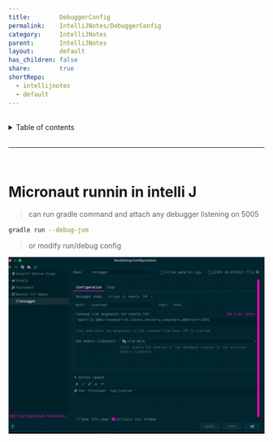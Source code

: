 ```yaml
---  
title:        DebuggerConfig  
permalink:    IntelliJNotes/DebuggerConfig  
category:     IntelliJNotes  
parent:       IntelliJNotes  
layout:       default  
has_children: false  
share:        true  
shortRepo:  
  - intellijnotes  
  - default  
---  
```

  
  
<br/>  
  
<details markdown="block">  
<summary>  
Table of contents  
</summary>  
{: .text-delta }  
1. TOC  
{:toc}  
</details>  
  
<br/>  
  
***  
  
<br/>  
  
# Micronaut runnin in intelli J  
  
> can run gradle command and attach any debugger listening on 5005  
  
```bash  
gradle run --debug-jvm  
```  
  
> or modify run/debug config  
  
![debuggerConfig.png](assets%2Fimages%2FdebuggerConfig.png)